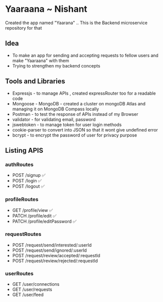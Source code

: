 # Yaaraana ~ Nishant

Created the app named "Yaarana" .. This is the Backend microservice repository for that

## Idea
- To make an app for sending and accepting requests to fellow users and make "Yaaraana" with them
- Trying to strengthen my backend concepts

## Tools and Libraries
- Expressjs - to manage APIs , created expressRouter too for a readable code
- Mongoose - MongoDB - created a cluster on mongoDB Atlas and managing it on MongoDB Compass locally
- Postman - to test the response of APIs instead of my Browser
- validator - for validating email, password
- jswebtoken - to manage token for user login methods
- cookie-parser to convert into JSON so that it wont give undefined error
- bcrypt - to encrypt the password of user for privacy purpose

## Listing APIS

### authRoutes
- POST /signup ✅
- POST /login ✅
- POST /logout ✅

### profileRoutes
- GET /profile/view ✅
- PATCH /profile/edit ✅
- PATCH /profile/editPassword ✅

### requestRoutes
- POST /request/send/interested/:userId
- POST /request/send/ignored/:userId
- POST /request/review/accepted/:requestId
- POST /request/review/rejected/:requestId

### userRoutes
- GET /user/connections
- GET /user/requests
- GET /user/feed